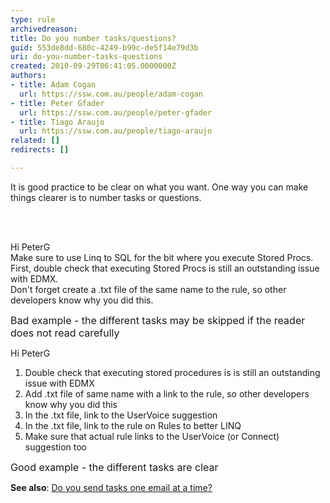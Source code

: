 ```yaml
---
type: rule
archivedreason: 
title: Do you number tasks/questions?
guid: 553de8dd-680c-4249-b99c-de5f14e79d3b
uri: do-you-number-tasks-questions
created: 2010-09-29T06:41:05.0000000Z
authors:
- title: Adam Cogan
  url: https://ssw.com.au/people/adam-cogan
- title: Peter Gfader
  url: https://ssw.com.au/people/peter-gfader
- title: Tiago Araujo
  url: https://ssw.com.au/people/tiago-araujo
related: []
redirects: []

---
```



<p>It is good practice to be clear on what you want. One way you can make things clearer is to number tasks or questions. </p>
<br><excerpt class='endintro'></excerpt><br>
<div class="greyBox"><p>Hi PeterG<br>Make sure to use Linq to SQL for the bit where you execute Stored Procs. First, double check that executing Stored Procs is still an outstanding issue with EDMX. 
      <br> Don't forget create a .txt file of the same name to the rule, so other developers know why you did this.</p></div> 
<font class="ms-rteCustom-FigureBad" size="+0">Bad example - the different tasks may be skipped if the reader does not read carefully</font>
<div class="greyBox"><p>Hi PeterG</p><ol><li>Double check that executing stored procedures is is still an outstanding issue with EDMX </li><li>Add .txt file of same name with a link to the rule, so other developers know why you did this</li><li>In the .txt file, link to the UserVoice suggestion </li><li>In the .txt file, link to the rule on Rules to better LINQ </li><li>Make sure that actual rule links to the UserVoice (or Connect) suggestion too</li></ol></div>
<font class="ms-rteCustom-FigureGood" size="+0">Good example - the different tasks are clear</font>

<p><strong>See also</strong>&#58; <a href="/Pages/SendTasksOneEmailAtATime.aspx">Do you send tasks one email at a time?</a></p>


